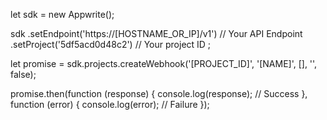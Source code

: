 let sdk = new Appwrite();

sdk
    .setEndpoint('https://[HOSTNAME_OR_IP]/v1') // Your API Endpoint
    .setProject('5df5acd0d48c2') // Your project ID
;

let promise = sdk.projects.createWebhook('[PROJECT_ID]', '[NAME]', [], '', false);

promise.then(function (response) {
    console.log(response); // Success
}, function (error) {
    console.log(error); // Failure
});